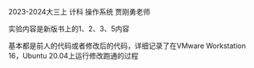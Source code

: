 2023-2024大三上 计科 操作系统 贾刚勇老师

实验内容是新版书上的1、2、3、5内容

基本都是前人的代码或者修改后的代码，详细记录了在VMware Workstation 16，Ubuntu 20.04上运行修改跑通的过程
